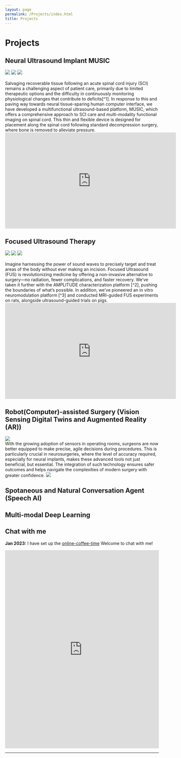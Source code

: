 ```yaml
---
layout: page
permalink: /Projects/index.html
title: Projects
---
```


# Projects

## Neural Ultrasound Implant MUSIC
<div class="third">
<img src="/images/projs/device.png">
<img src="/images/projs/context.png">
<img src="/images/projs/spine.png">
</div>
<br>Salvaging recoverable tissue following an acute spinal cord injury (SCI) remains a challenging aspect of patient care, primarily due to limited therapeutic options and the difficulty in continuously monitoring physiological changes that contribute to deficits[^1]. In response to this and paving way towards neural tissue-sparing human computer interface, we have developed a multifunctional ultrasound-based platform, MUSIC, which offers a comprehensive approach to SCI care and multi-modality functional imaging on spinal cord. This thin and flexible device is designed for placement along the spinal cord following standard decompression surgery, where bone is removed to alleviate pressure.
<iframe width="560" height="315" src="https://www.youtube.com/embed/X1YDXpdL1vA" frameborder="0" allowfullscreen></iframe>

## Focused Ultrasound Therapy
<div class="third">
<img src="/images/projs/FUS_neuromod.png">
<img src="/images/projs/FUS_field.png">
<img src="/images/projs/FUS_MRI.png">
</div>
<br>Imagine harnessing the power of sound waves to precisely target and treat areas of the body without ever making an incision. Focused Ultrasound (FUS) is revolutionizing medicine by offering a non-invasive alternative to surgery—no radiation, fewer complications, and faster recovery. We’ve taken it further with the AMPLITUDE characterization platform [^2], pushing the boundaries of what’s possible. In addition, we’ve pioneered an in vitro neuromodulation platform [^3] and conducted MRI-guided FUS experiments on rats, alongside ultrasound-guided trials on pigs.

<iframe width="560" height="315" src="https://www.youtube.com/embed/cMTTfhmdqFI" frameborder="0" allowfullscreen></iframe>

## Robot(Computer)-assisted Surgery (Vision Sensing Digital Twins and Augmented Reality (AR))
<img src="/images/projs/VR_setup.png">
<br>With the growing adoption of sensors in operating rooms, surgeons are now better equipped to make precise, agile decisions during procedures. This is particularly crucial in neurosurgeries, where the level of accuracy required, especially for neural implants, makes these advanced tools not just beneficial, but essential. The integration of such technology ensures safer outcomes and helps navigate the complexities of modern surgery with greater confidence.
<img src="/images/projs/demo_video_CIS.gif">

## Spotaneous and Natural Conversation Agent (Speech AI)

## Multi-modal Deep Learning 

## Chat with me

**Jan 2023:** I have set up the [online-coffee-time](https://outlook.office.com/bookwithme/user/86edc2fc0c3747159c5bc426da2559a4@jh.edu/meetingtype/53aZNPt1_0C4Mamsa9elnw2?anonymous&ep=mlink) Welcome to chat with me!

<iframe src="https://outlook.office.com/bookwithme/user/86edc2fc0c3747159c5bc426da2559a4@jh.edu/meetingtype/53aZNPt1_0C4Mamsa9elnw2?anonymous&ep=mlink" width="100%" height="650" frameborder="0"></iframe>

---

[^1]: Lorach, Henri, et al. [*Walking naturally after spinal cord injury using a brain–spine interface.*](https://www.nature.com/articles/s41586-023-06094-5) Nature 618.7963 (2023): 126-133.

[^2]:Liang, Ruixing, et al. [*Designing an Accurate Benchtop Characterization Device: An Acoustic Measurement Platform for Localizing and Implementing Therapeutic Ultrasound Devices and Equipment (Amplitude).*](https://asmedigitalcollection.asme.org/BIOMED/proceedings/DMD2022/84815/V001T10A003/1140675) Frontiers in Biomedical Devices. Vol. 84815. American Society of Mechanical Engineers, 2022.

[^3]: Liang, Ruixing, et al. [*Focused Ultrasound Neuromodulation of Human In Vitro Neural Cultures in Multi-Well Microelectrode Arrays.*](https://www.jove.com/t/65115/focused-ultrasound-neuromodulation-human-vitro-neural-cultures-multi) JoVE (Journal of Visualized Experiments) 207 (2024): e65115.
